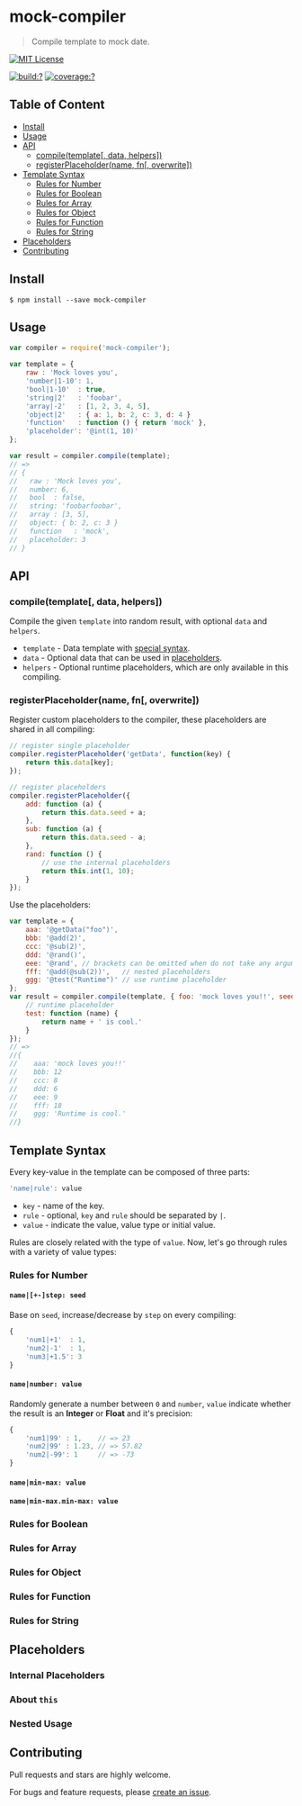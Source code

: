 # mock-compiler

> Compile template to mock date.

[![MIT License](https://img.shields.io/badge/license-MIT_License-green.svg?style=flat-square)](https://github.com/mock-end/mock-compiler/blob/master/LICENSE)

[![build:?](https://img.shields.io/travis/mock-end/mock-compiler/master.svg?style=flat-square)](https://travis-ci.org/mock-end/mock-compiler)
[![coverage:?](https://img.shields.io/coveralls/mock-end/mock-compiler/master.svg?style=flat-square)](https://coveralls.io/github/mock-end/mock-compiler)

## Table of Content

- [Install](#install)
- [Usage](#usage)
- [API](#api)
  - [compile(template[, data, helpers])](#compiletemplate-data-helpers)
  - [registerPlaceholder(name, fn[, overwrite])](#registerplaceholdername-fn-overwrite)
- [Template Syntax](#template-syntax)
  - [Rules for Number](#rules-for-number)
  - [Rules for Boolean](#rules-for-boolean)
  - [Rules for Array](#rules-for-array)
  - [Rules for Object](#rules-for-object)
  - [Rules for Function](#rules-for-function)
  - [Rules for String](#rules-for-string)
- [Placeholders](#placeholders)
- [Contributing](#contributing)

## Install

```
$ npm install --save mock-compiler
```

## Usage

```js
var compiler = require('mock-compiler');

var template = {
    raw : 'Mock loves you',
    'number|1-10': 1,
    'bool|1-10'  : true,
    'string|2'   : 'foobar',
    'array|-2'   : [1, 2, 3, 4, 5],
    'object|2'   : { a: 1, b: 2, c: 3, d: 4 }
    'function'   : function () { return 'mock' },
    'placeholder': '@int(1, 10)'
};

var result = compiler.compile(template);
// => 
// {
//   raw : 'Mock loves you',
//   number: 6,
//   bool  : false,
//   string: 'foobarfoobar',
//   array : [3, 5],
//   object: { b: 2, c: 3 }
//   function   : 'mock',
//   placeholder: 3
// }
```


## API


### compile(template[, data, helpers])

Compile the given `template` into random result, with optional `data` and `helpers`.
 
- `template` - Data template with [special syntax](#template-syntax).
- `data` - Optional data that can be used in [placeholders](#Placeholders).
- `helpers` - Optional runtime placeholders, which are only available in this compiling.


### registerPlaceholder(name, fn[, overwrite])

Register custom placeholders to the compiler, these placeholders are shared in all compiling:

```js
// register single placeholder
compiler.registerPlaceholder('getData', function(key) {
    return this.data[key];
});

// register placeholders
compiler.registerPlaceholder({
    add: function (a) {
        return this.data.seed + a;
    },
    sub: function (a) {
        return this.data.seed - a;
    },
    rand: function () {
        // use the internal placeholders
        return this.int(1, 10);
    }
});
```

Use the placeholders:

```js
var template = {
    aaa: '@getData("foo")',
    bbb: '@add(2)',
    ccc: '@sub(2)',
    ddd: '@rand()',
    eee: '@rand', // brackets can be omitted when do not take any arguments.
    fff: '@add(@sub(2))',   // nested placeholders
    ggg: '@test("Runtime")' // use runtime placeholder
};
var result = compiler.compile(template, { foo: 'mock loves you!!', seed: 10 }, {
    // runtime placeholder
    test: function (name) {
        return name + ' is cool.'
    }
});
// =>
//{
//    aaa: 'mock loves you!!'
//    bbb: 12
//    ccc: 8
//    ddd: 6
//    eee: 9
//    fff: 18
//    ggg: 'Runtime is cool.'
//}

```

## Template Syntax

Every key-value in the template can be composed of three parts: 

```js
'name|rule': value
```

- `key` - name of the key.
- `rule` - optional, `key` and `rule` should be separated by `|`.
- `value` - indicate the value, value type or initial value.

Rules are closely related with the type of `value`. Now, let's go through rules with a variety of value types:


### Rules for Number

#### `name|[+-]step: seed`

Base on `seed`, increase/decrease by `step` on every compiling:

```js
{
    'num1|+1'  : 1,
    'num2|-1'  : 1,
    'num3|+1.5': 3
}
```

#### `name|number: value`

Randomly generate a number between `0` and `number`, `value` indicate whether the result is an **Integer** or **Float** and it's precision:

```js
{
    'num1|99' : 1,    // => 23
    'num2|99' : 1.23, // => 57.82
    'num2|-99': 1     // => -73
}
```

#### `name|min-max: value`

#### `name|min-max.min-max: value`


### Rules for Boolean

### Rules for Array

### Rules for Object

### Rules for Function

### Rules for String


## Placeholders

### Internal Placeholders

### About `this`

### Nested Usage

## Contributing

Pull requests and stars are highly welcome.

For bugs and feature requests, please [create an issue](https://github.com/mock-end/mock-compiler/issues/new).
